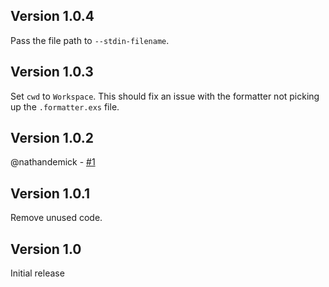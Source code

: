 ## Version 1.0.4

Pass the file path to `--stdin-filename`.

## Version 1.0.3

Set `cwd` to `Workspace`. This should fix an issue with the formatter not picking up the `.formatter.exs` file.

## Version 1.0.2

@nathandemick - [#1](https://github.com/christopherlai/nova-elixir-format/pull/1)

## Version 1.0.1

Remove unused code.

## Version 1.0

Initial release
